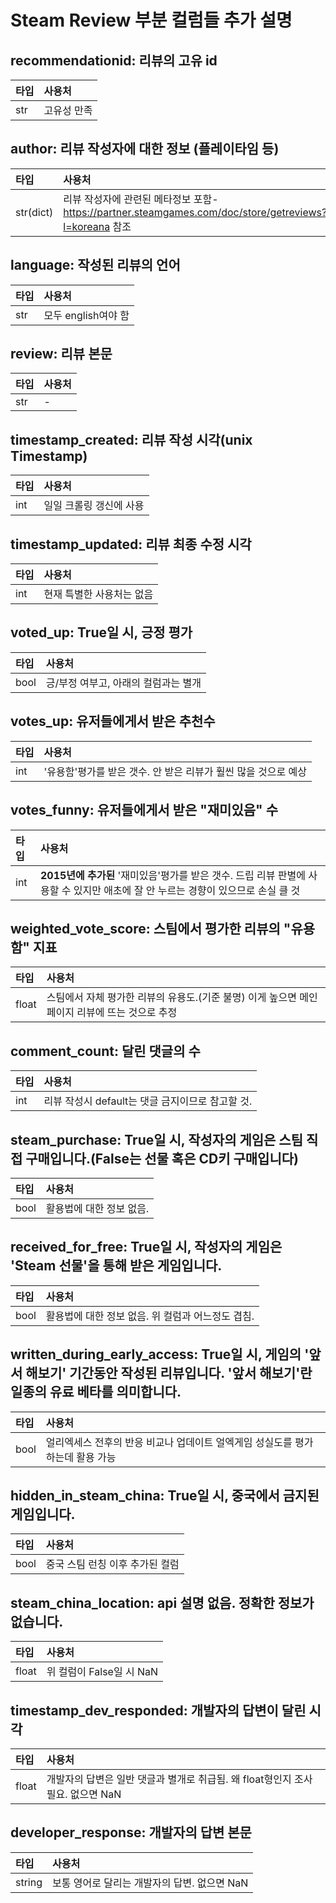 # Steam Review 부분 컬럼들 추가 설명  

## recommendationid: 리뷰의 고유 id
|타입|사용처|
|:---|:-----|
|str|고유성 만족|

## author: 리뷰 작성자에 대한 정보 (플레이타임 등)
|타입|사용처|
|:---|:-----|
|str(dict)|리뷰 작성자에 관련된 메타정보 포함-https://partner.steamgames.com/doc/store/getreviews?l=koreana 참조|

## language: 작성된 리뷰의 언어
|타입|사용처|
|:---|:-----|
|str|모두 english여야 함|

## review: 리뷰 본문
|타입|사용처|
|:---|-----|
|str|-|

## timestamp_created: 리뷰 작성 시각(unix Timestamp)
|타입|사용처|
|:---|:-----|
|int|일일 크롤링 갱신에 사용|

## timestamp_updated: 리뷰 최종 수정 시각
|타입|사용처|
|:---|:-----|
|int|현재 특별한 사용처는 없음|

## voted_up: True일 시, 긍정 평가
|타입|사용처|
|:---|:-----|
|bool|긍/부정 여부고, 아래의 컬럼과는 별개|

## votes_up: 유저들에게서 받은 추천수
|타입|사용처|
|:---|:-----|
|int|'유용함'평가를 받은 갯수. 안 받은 리뷰가 훨씬 많을 것으로 예상|

## votes_funny: 유저들에게서 받은 "재미있음" 수
|타입|사용처|
|:---|:-----|
|int|__2015년에 추가된__ '재미있음'평가를 받은 갯수. 드립 리뷰 판별에 사용할 수 있지만 애초에 잘 안 누르는 경향이 있으므로 손실 클 것|

## weighted_vote_score: 스팀에서 평가한 리뷰의 "유용함" 지표
|타입|사용처|
|:---|:-----|
|float|스팀에서 자체 평가한 리뷰의 유용도.(기준 불명) 이게 높으면 메인페이지 리뷰에 뜨는 것으로 추정|

## comment_count: 달린 댓글의 수
|타입|사용처|
|:---|:-----|
|int|리뷰 작성시 default는 댓글 금지이므로 참고할 것.|

## steam_purchase: True일 시, 작성자의 게임은 스팀 직접 구매입니다.(False는 선물 혹은 CD키 구매입니다)
|타입|사용처|
|:---|:-----|
|bool|활용법에 대한 정보 없음.|

## received_for_free: True일 시, 작성자의 게임은 'Steam 선물'을 통해 받은 게임입니다.
|타입|사용처|
|:---|:-----|
|bool|활용법에 대한 정보 없음. 위 컬럼과 어느정도 겹침.|

## written_during_early_access: True일 시, 게임의 '앞서 해보기' 기간동안 작성된 리뷰입니다. '앞서 해보기'란 일종의 유료 베타를 의미합니다.
|타입|사용처|
|:---|:-----|
|bool|얼리엑세스 전후의 반응 비교나 업데이트 얼엑게임 성실도를 평가하는데 활용 가능|

## hidden_in_steam_china: True일 시, 중국에서 금지된 게임입니다.
|타입|사용처|
|:---|:-----|
|bool|중국 스팀 런칭 이후 추가된 컬럼|

## steam_china_location: api 설명 없음. 정확한 정보가 없습니다.
|타입|사용처|
|:---|:-----|
|float|위 컬럼이 False일 시 NaN|

## timestamp_dev_responded: 개발자의 답변이 달린 시각
|타입|사용처|
|:---|:-----|
|float|개발자의 답변은 일반 댓글과 별개로 취급됨. 왜 float형인지 조사 필요. 없으면 NaN|

## developer_response: 개발자의 답변 본문
|타입|사용처|
|:---|:-----|
|string|보통 영어로 달리는 개발자의 답변. 없으면 NaN|
